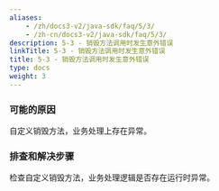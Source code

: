 ```yaml
---
aliases:
    - /zh/docs3-v2/java-sdk/faq/5/3/
    - /zh-cn/docs3-v2/java-sdk/faq/5/3/
description: 5-3 - 销毁方法调用时发生意外错误
linkTitle: 5-3 - 销毁方法调用时发生意外错误
title: 5-3 - 销毁方法调用时发生意外错误
type: docs
weight: 3
---
```







### 可能的原因

自定义销毁方法，业务处理上存在异常。

### 排查和解决步骤

检查自定义销毁方法，业务处理逻辑是否存在运行时异常。